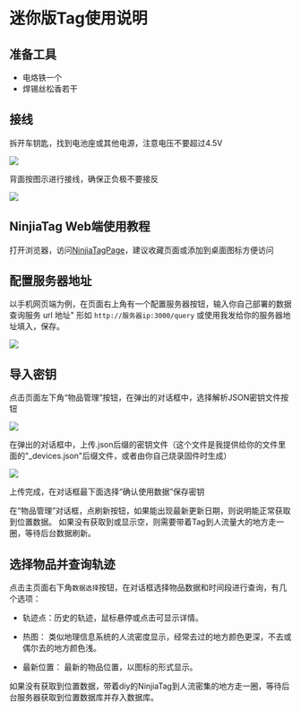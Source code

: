 # 迷你版Tag使用说明
## 准备工具

- 电烙铁一个
- 焊锡丝松香若干

## 接线

拆开车钥匙，找到电池座或其他电源，注意电压不要超过4.5V

![](../asset/MINI_1.jpeg)

背面按图示进行接线，确保正负极不要接反

![](../asset/MINI_2.jpeg)

## NinjiaTag Web端使用教程

打开浏览器，访问[NinjiaTagPage](https://bd8cca.atomgit.net/NinjiaTagPage/)，建议收藏页面或添加到桌面图标方便访问

## 配置服务器地址
以手机网页端为例，在页面右上角有一个配置服务器按钮，输入你自己部署的数据查询服务 url 地址" 形如 `http://服务器ip:3000/query` 或使用我发给你的服务器地址填入，保存。

![](../asset/page1.jpg)


## 导入密钥

点击页面左下角“物品管理”按钮，在弹出的对话框中，选择解析JSON密钥文件按钮

![](../asset/page2.jpg)

在弹出的对话框中，上传.json后缀的密钥文件（这个文件是我提供给你的文件里面的"_devices.json"后缀文件，或者由你自己烧录固件时生成）

![](../asset/page3.jpg)

上传完成，在对话框最下面选择“确认使用数据”保存密钥

在“物品管理”对话框，点刷新按钮，如果能出现最新更新日期，则说明能正常获取到位置数据。
如果没有获取到或显示空，则需要带着Tag到人流量大的地方走一圈，等待后台数据刷新。

## 选择物品并查询轨迹

点击主页面右下角```数据选择```按钮，在对话框选择物品数据和时间段进行查询，有几个选项：
  
- 轨迹点：历史的轨迹，鼠标悬停或点击可显示详情。

- 热图： 类似地理信息系统的人流密度显示，经常去过的地方颜色更深，不去或偶尔去的地方颜色浅。
  
- 最新位置： 最新的物品位置，以图标的形式显示。

如果没有获取到位置数据，带着diy的NinjiaTag到人流密集的地方走一圈，等待后台服务器获取到位置数据库并存入数据库。


